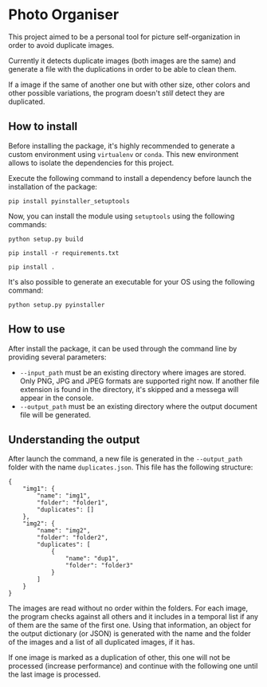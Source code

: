 # Photo Organiser

This project aimed to be a personal tool for picture self-organization in order to avoid duplicate images.

Currently it detects duplicate images (both images are the same) and generate a file with the duplications in order to be able to clean them.

If a image if the same of another one but with other size, other colors and other possible variations, the program doesn't *still* detect they are duplicated.

## How to install

Before installing the package, it's highly recommended to generate a custom environment using `virtualenv` or `conda`. This new environment allows to isolate the dependencies for this project.

Execute the following command to install a dependency before launch the installation of the package:

```
pip install pyinstaller_setuptools
```

Now, you can install the module using `setuptools` using the following commands:

```
python setup.py build

pip install -r requirements.txt

pip install .
```

It's also possible to generate an executable for your OS using the following command:

```
python setup.py pyinstaller
```

## How to use

After install the package, it can be used through the command line by providing several parameters:

* `--input_path` must be an existing directory where images are stored. Only PNG, JPG and JPEG formats are supported right now. If another file extension is found in the directory, it's skipped and a messega will appear in the console.
* `--output_path` must be an existing directory where the output document file will be generated.

## Understanding the output

After launch the command, a new file is generated in the `--output_path` folder with the name `duplicates.json`. This file has the following structure:

```
{
    "img1": {
        "name": "img1",
        "folder": "folder1",
        "duplicates": []
    },
    "img2": {
        "name": "img2",
        "folder": "folder2",
        "duplicates": [
            {
                "name": "dup1",
                "folder": "folder3"
            }
        ]
    }
}
```

The images are read without no order within the folders. For each image, the program checks against all others and it includes in a temporal list if any of them are the same of the first one. Using that information, an object for the output dictionary (or JSON) is generated with the name and the folder of the images and a list of all duplicated images, if it has.

If one image is marked as a duplication of other, this one will not be processed (increase performance) and continue with the following one until the last image is processed.